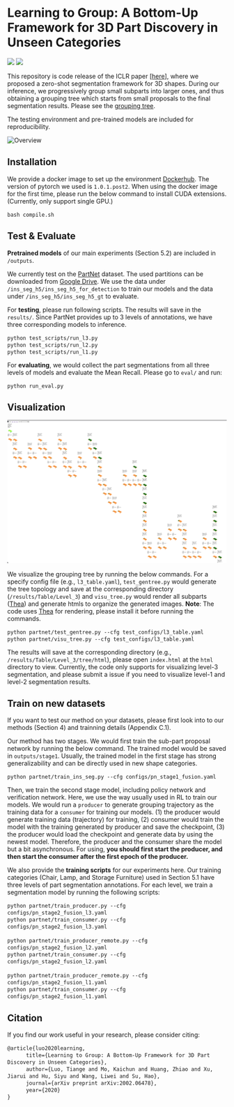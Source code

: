 # Learning to Group: A Bottom-Up Framework for 3D Part Discovery in Unseen Categories

<a href="https://tiangeluo.github.io/projectpages/ltg.html"><img src="https://img.shields.io/static/v1?label=Project&message=Website&color=red" height=20.5></a> 
<a href="https://arxiv.org/abs/2002.06478"><img src="https://img.shields.io/badge/arXiv-2002.06478-b31b1b.svg" height=20.5></a>

This repository is code release of the ICLR paper [<a href="https://tiangeluo.github.io/papers/LearningToGroup.pdf">here</a>], where we proposed a zero-shot segmentation framework for 3D shapes. During our inference, we progressively group small subparts into larger ones, and thus obtaining a grouping tree which starts from small proposals to the final segmentation results. Please see the [grouping tree](https://tiangeluo.github.io/ltg_visu/html/index.html).

The testing environment and pre-trained models are included for reproducibility.

![Overview](https://github.com/tiangeluo/Learning-to-Group/blob/master/overview.png)

## Installation
We provide a docker image to set up the environment [Dockerhub](https://hub.docker.com/r/tiangeluo/learning-to-group). The version of pytorch we used is `1.0.1.post2`. When using the docker image for the first time, please run the below command to install CUDA extensions. (Currently, only support single GPU.)

```
bash compile.sh
```

## Test & Evaluate 

**Pretrained models** of our main experiments (Section 5.2) are included in ```/outputs```.

We currently test on the [PartNet](https://cs.stanford.edu/~kaichun/partnet/) dataset. The used partitions can be downloaded from [Google Drive](https://drive.google.com/file/d/1CTSDQBkMDnsA29cd1DnjRuJeQxbe5ruL/view?usp=sharing). We use the data under `/ins_seg_h5/ins_seg_h5_for_detection` to train our models and the data under `/ins_seg_h5/ins_seg_h5_gt` to evaluate.

For **testing**, please run following scripts. The results will save in the `results/`. Since PartNet provides up to 3 levels of annotations, we have three corresponding models to inference. 

```
python test_scripts/run_l3.py
python test_scripts/run_l2.py
python test_scripts/run_l1.py
```

For **evaluating**, we would collect the part segmentations from all three levels of models and evaluate the Mean Recall. Please go to `eval/` and run:

```
python run_eval.py
```

## Visualization

![a sample of grouping tree](https://github.com/tiangeluo/Learning-to-Group/blob/master/grouping_tree.png)

We visualize the grouping tree by running the below commands. For a specify config file (e.g., `l3_table.yaml`), `test_gentree.py` would generate the tree topology and save at the corresponding directory (`/results/Table/Level_3`) and `visu_tree.py` would render all subparts ([Thea](https://github.com/sidch/Thea)) and generate htmls to organize the generated images. **Note**: The code uses [Thea](https://github.com/sidch/Thea) for rendering, please install it before running the commands.

```
python partnet/test_gentree.py --cfg test_configs/l3_table.yaml
python partnet/visu_tree.py --cfg test_configs/l3_table.yaml
```

The results will save at the corresponding directory (e.g., `/results/Table/Level_3/tree/html`), please open `index.html` at the `html` directory to view. Currently, the code only supports for visualizing level-3 segmentation, and please submit a issue if you need to visualize level-1 and level-2 segmentation results.

## Train on new datasets

If you want to test our method on your datasets, please first look into to our methods (Section 4) and trainning details (Appendix C.1). 



Our method has two stages. We would first train the sub-part proposal network by running the below command. The trained model would be saved in `outputs/stage1`. Usually, the trained model in the first stage has strong generalizability and can be directly used in new shape categories.

```
python partnet/train_ins_seg.py --cfg configs/pn_stage1_fusion.yaml
```

Then, we train the second stage model, including policy network and verification network. Here, we use the way usually used in RL to train our models. We would run a `producer` to generate grouping trajectory as the training data for a `consumer` for training our models. (1) the producer would generate training data (trajectory) for training, (2) consumer would train the model with the training generated by producer and save the checkpoint, (3) the producer would load the checkpoint and generate data by using the newest model. Therefore, the producer and the consumer share the model but a bit asynchronous. For using, **you should first start the producer, and then start the consumer after the first epoch of the producer.**



We also provide the **training scripts** for our experiments here. Our training categories (Chair, Lamp, and Storage Furniture) used in Section 5.1 have three levels of part segmentation annotations. For each level, we train a segmentation model by running the following scripts:
```
python partnet/train_producer.py --cfg configs/pn_stage2_fusion_l3.yaml
python partnet/train_consumer.py --cfg configs/pn_stage2_fusion_l3.yaml

python partnet/train_producer_remote.py --cfg configs/pn_stage2_fusion_l2.yaml
python partnet/train_consumer.py --cfg configs/pn_stage2_fusion_l2.yaml

python partnet/train_producer_remote.py --cfg configs/pn_stage2_fusion_l1.yaml
python partnet/train_consumer.py --cfg configs/pn_stage2_fusion_l1.yaml
```

## Citation

If you find our work useful in your research, please consider citing:

```
@article{luo2020learning,
      title={Learning to Group: A Bottom-Up Framework for 3D Part Discovery in Unseen Categories},
      author={Luo, Tiange and Mo, Kaichun and Huang, Zhiao and Xu, Jiarui and Hu, Siyu and Wang, Liwei and Su, Hao},
      journal={arXiv preprint arXiv:2002.06478},
      year={2020}
}
```

